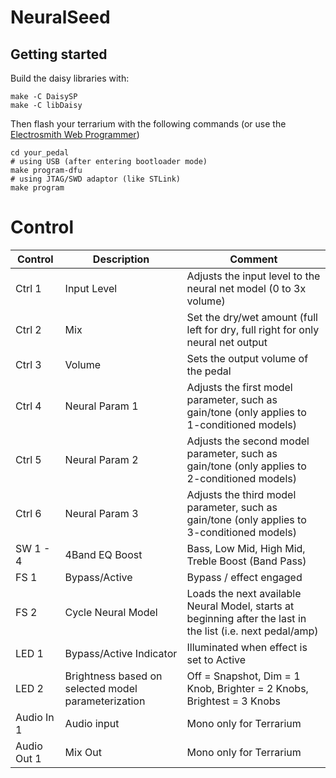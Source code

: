 # NeuralSeed

## Getting started
Build the daisy libraries with:
```
make -C DaisySP
make -C libDaisy
```

Then flash your terrarium with the following commands (or use the [Electrosmith Web Programmer](https://electro-smith.github.io/Programmer/))
```
cd your_pedal
# using USB (after entering bootloader mode)
make program-dfu
# using JTAG/SWD adaptor (like STLink)
make program
```

# Control

| Control | Description | Comment |
| --- | --- | --- |
| Ctrl 1 | Input Level | Adjusts the input level to the neural net model (0 to 3x volume) |
| Ctrl 2 | Mix | Set the dry/wet amount (full left for dry, full right for only neural net output |
| Ctrl 3 | Volume | Sets the output volume of the pedal |
| Ctrl 4 | Neural Param 1 | Adjusts the first model parameter, such as gain/tone (only applies to 1-conditioned models) |
| Ctrl 5 | Neural Param 2 | Adjusts the second model parameter, such as gain/tone (only applies to 2-conditioned models)  |
| Ctrl 6 | Neural Param 3 | Adjusts the third model parameter, such as gain/tone (only applies to 3-conditioned models) |
| SW 1 - 4 | 4Band EQ Boost | Bass, Low Mid, High Mid, Treble Boost (Band Pass) |
| FS 1 | Bypass/Active | Bypass / effect engaged |
| FS 2 | Cycle Neural Model | Loads the next available Neural Model, starts at beginning after the last in the list (i.e. next pedal/amp) |
| LED 1 | Bypass/Active Indicator |Illuminated when effect is set to Active |
| LED 2 | Brightness based on selected model parameterization | Off = Snapshot, Dim = 1 Knob, Brighter = 2 Knobs, Brightest = 3 Knobs |
| Audio In 1 | Audio input | Mono only for Terrarium |
| Audio Out 1 | Mix Out | Mono only for Terrarium |

